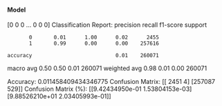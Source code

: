 #### Model
[0 0 0 ... 0 0 0]
Classification Report:
              precision    recall  f1-score   support

           0       0.01      1.00      0.02      2455
           1       0.99      0.00      0.00    257616

    accuracy                           0.01    260071
   macro avg       0.50      0.50      0.01    260071
weighted avg       0.98      0.01      0.00    260071

Accuracy: 0.011458409434346775
Confusion Matrix:
[[  2451      4]
 [257087    529]]
Confusion Matrix (%):
[[9.42434950e-01 1.53804153e-03]
 [9.88526210e+01 2.03405993e-01]]
